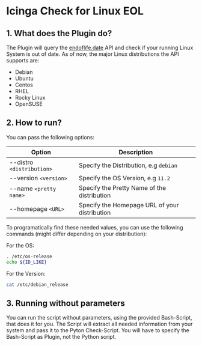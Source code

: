 # Icinga Check for Linux EOL

## 1. What does the Plugin do?

The Plugin will query the [endoflife.date](https://endoflife.date) API and check if your running Linux System is out of date. As of now, the major Linux distributions the API supports are: 

- Debian
- Ubuntu
- Centos
- RHEL
- Rocky Linux
- OpenSUSE

## 2. How to run?

You can pass the following options: 

| Option                    | Description                                   |
| ------------------------- | --------------------------------------------- |
| --distro `<distribution>` | Specify the Distribution, e.g `debian`        |
| --version `<version>`     | Specify the OS Version, e.g `11.2`            |
| --name `<pretty name>`    | Specify the Pretty Name of the distribution   |
| --homepage `<URL>`        | Specify the Homepage URL of your distribution |

To programatically find these needed values, you can use the following commands (might differ depending on your distribution): 

For the OS: 
```bash
. /etc/os-release
echo ${ID_LIKE}
```
For the Version: 
```bash
cat /etc/debian_release
```

## 3. Running without parameters

You can run the script without parameters, using the provided Bash-Script, that does it for you. The Script will extract all needed information from your system and pass it to the Pyton Check-Script. You will have to specify the Bash-Script as Plugin, not the Python script.